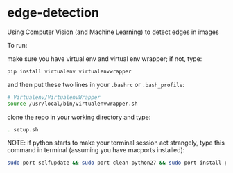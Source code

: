 # edge-detection
Using Computer Vision (and Machine Learning) to detect edges in images

To run:

make sure you have virtual env and virtual env wrapper; if not, type:

```bash
pip install virtualenv virtualenvwrapper
```

and then put these two lines in your `.bashrc` or `.bash_profile`:

```bash
# Virtualenv/VirtualenvWrapper
source /usr/local/bin/virtualenvwrapper.sh
```

clone the repo in your working directory and type: 

```bash
. setup.sh
```

NOTE: if python starts to make your terminal session act strangely, type this command in terminal (assuming you have macports installed):
```bash
sudo port selfupdate && sudo port clean python27 && sudo port install python27 +readline
```



